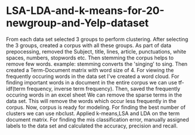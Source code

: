 # LSA-LDA-and-k-means-for-20-newgroup-and-Yelp-dataset
From each data set selected 3 groups to perform clustering.
After selecting the 3 groups, created a corpus with all these groups.
As part of data prepocessing, removed the Subject, title, lines, article, punctuations, white spaces, numbers, stopwords etc. Then stemming the corpus helps to remove few words. example: stemming converts the 'singing' to sing.
Then created a Term-Document matrix with word size of 4. For viewing the frequently occuring words in the data set I've created a word cloud.
For finding important words in a document in the entire corpus we can use tf-idf(term frequency, inverse term frequency). Then, saved the frequently occuring words in an excel sheet
We can remove the sparse terms in the data set. This will remove the words which occur less frequently in the corpus.
Now, corpus is ready for modeling. For finding the best number of clusters we can use nbclust. Applied k-means,LSA and LDA on the term document matrix.
For finding the mis classification error, manually assigned labels to the data set and calculated the accuracy, precision and recall.

